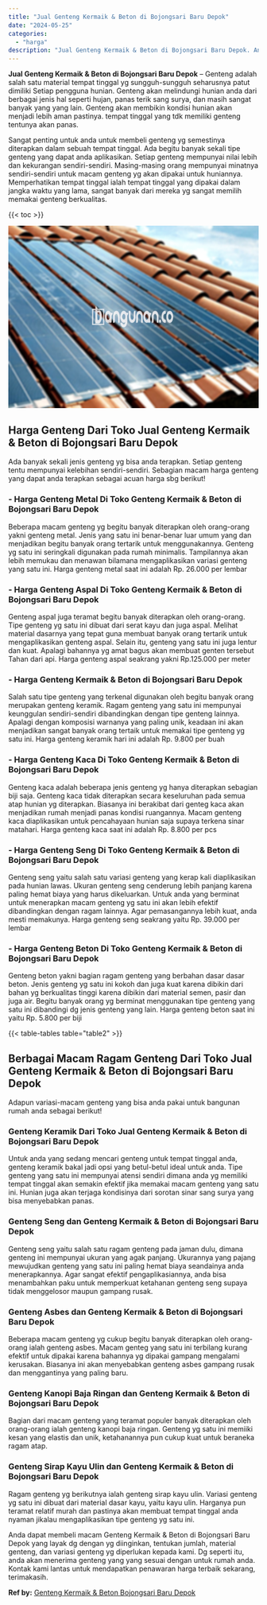 ```yaml
---
title: "Jual Genteng Kermaik & Beton di Bojongsari Baru Depok"
date: "2024-05-25"
categories: 
  - "harga"
description: "Jual Genteng Kermaik & Beton di Bojongsari Baru Depok. Anda dapat membeli macam Genteng Kermaik & Beton di Bojongsari Baru Depok yang layak dg dengan yg diin..."
---
```


**Jual Genteng Kermaik & Beton di Bojongsari Baru Depok** – Genteng adalah salah satu material tempat tinggal yg sungguh-sungguh seharusnya patut dimiliki Setiap pengguna hunian. Genteng akan melindungi hunian anda dari berbagai jenis hal seperti hujan, panas terik sang surya, dan masih sangat banyak yang yang lain. Genteng akan membikin kondisi hunian akan menjadi lebih aman pastinya. tempat tinggal yang tdk memiliki genteng tentunya akan panas.

Sangat penting untuk anda untuk membeli genteng yg semestinya diterapkan dalam sebuah tempat tinggal. Ada begitu banyak sekali tipe genteng yang dapat anda aplikasikan. Setiap genteng mempunyai nilai lebih dan kekurangan sendiri-sendiri. Masing-masing orang mempunyai minatnya sendiri-sendiri untuk macam genteng yg akan dipakai untuk huniannya. Memperhatikan tempat tinggal ialah tempat tinggal yang dipakai dalam jangka waktu yang lama, sangat banyak dari mereka yg sangat memilih memakai genteng berkualitas.

{{< toc >}}

![Jual Genteng Kermaik & Beton di Bojongsari Baru Depok](/images/genteng-minimalis-murah02.png)

## Harga Genteng Dari Toko Jual Genteng Kermaik & Beton di Bojongsari Baru Depok

Ada banyak sekali jenis genteng yg bisa anda terapkan. Setiap genteng tentu mempunyai kelebihan sendiri-sendiri. Sebagian macam harga genteng yang dapat anda terapkan sebagai acuan harga sbg berikut!

### \- Harga Genteng Metal Di Toko Genteng Kermaik & Beton di Bojongsari Baru Depok

Beberapa macam genteng yg begitu banyak diterapkan oleh orang-orang yakni genteng metal. Jenis yang satu ini benar-benar luar umum yang dan menjadikan begitu banyak orang tertarik untuk menggunakannya. Genteng yg satu ini seringkali digunakan pada rumah minimalis. Tampilannya akan lebih memukau dan menawan bilamana mengaplikasikan variasi genteng yang satu ini. Harga genteng metal saat ini adalah Rp. 26.000 per lembar

### \- Harga Genteng Aspal Di Toko Genteng Kermaik & Beton di Bojongsari Baru Depok

Genteng aspal juga teramat begitu banyak diterapkan oleh orang-orang. Tipe genteng yg satu ini dibuat dari serat kayu dan juga aspal. Melihat material dasarnya yang tepat guna membuat banyak orang tertarik untuk mengaplikasikan genteng aspal. Selain itu, genteng yang satu ini juga lentur dan kuat. Apalagi bahannya yg amat bagus akan membuat genten tersebut Tahan dari api. Harga genteng aspal seakrang yakni Rp.125.000 per meter

### \- Harga Genteng Kermaik & Beton di Bojongsari Baru Depok

Salah satu tipe genteng yang terkenal digunakan oleh begitu banyak orang merupakan genteng keramik. Ragam genteng yang satu ini mempunyai keunggulan sendiri-sendiri dibandingkan dengan tipe genteng lainnya. Apalagi dengan komposisi warnanya yang paling unik, keadaan ini akan menjadikan sangat banyak orang tertaik untuk memakai tipe genteng yg satu ini. Harga genteng keramik hari ini adalah Rp. 9.800 per buah

### \- Harga Genteng Kaca Di Toko Genteng Kermaik & Beton di Bojongsari Baru Depok

Genteng kaca adalah beberapa jenis genteng yg hanya diterapkan sebagian biji saja. Genteng kaca tidak diterapkan secara keseluruhan pada semua atap hunian yg diterapkan. Biasanya ini berakibat dari genteg kaca akan menjadikan rumah menjadi panas kondisi ruangannya. Macam genteng kaca diaplikasikan untuk pencahayaan hunian saja supaya terkena sinar matahari. Harga genteng kaca saat ini adalah Rp. 8.800 per pcs

### \- Harga Genteng Seng Di Toko Genteng Kermaik & Beton di Bojongsari Baru Depok

Genteng seng yaitu salah satu variasi genteng yang kerap kali diaplikasikan pada hunian lawas. Ukuran genteng seng cenderung lebih panjang karena paling hemat biaya yang harus dikeluarkan. Untuk anda yang berminat untuk menerapkan macam genteng yg satu ini akan lebih efektif dibandingkan dengan ragam lainnya. Agar pemasangannya lebih kuat, anda mesti memakunya. Harga genteng seng seakrang yaitu Rp. 39.000 per lembar

### \- Harga Genteng Beton Di Toko Genteng Kermaik & Beton di Bojongsari Baru Depok

Genteng beton yakni bagian ragam genteng yang berbahan dasar dasar beton. Jenis genteng yg satu ini kokoh dan juga kuat karena dibikin dari bahan yg berkualitas tinggi karena dibikin dari material semen, pasir dan juga air. Begitu banyak orang yg berminat menggunakan tipe genteng yang satu ini dibandingi dg jenis genteng yang lain. Harga genteng beton saat ini yaitu Rp. 5.800 per biji

{{< table-tables table="table2" >}}

## Berbagai Macam Ragam Genteng Dari Toko Jual Genteng Kermaik & Beton di Bojongsari Baru Depok

Adapun variasi-macam genteng yang bisa anda pakai untuk bangunan rumah anda sebagai berikut!

### Genteng Keramik Dari Toko Jual Genteng Kermaik & Beton di Bojongsari Baru Depok

Untuk anda yang sedang mencari genteng untuk tempat tinggal anda, genteng keramik bakal jadi opsi yang betul-betul ideal untuk anda. Tipe genteng yang satu ini mempunyai atensi sendiri dimana anda yg memiliki tempat tinggal akan semakin efektif jika memakai macam genteng yang satu ini. Hunian juga akan terjaga kondisinya dari sorotan sinar sang surya yang bisa menyebabkan panas.

### Genteng Seng dan Genteng Kermaik & Beton di Bojongsari Baru Depok

Genteng seng yaitu salah satu ragam genteng pada jaman dulu, dimana genteng ini mempunyai ukuran yang agak panjang. Ukurannya yang pajang mewujudkan genteng yang satu ini paling hemat biaya seandainya anda menerapkannya. Agar sangat efektif pengaplikasiannya, anda bisa menambahkan paku untuk memperkuat ketahanan genteng seng supaya tidak menggelosor maupun gampang rusak.

### Genteng Asbes dan Genteng Kermaik & Beton di Bojongsari Baru Depok

Beberapa macam genteng yg cukup begitu banyak diterapkan oleh orang-orang ialah genteng asbes. Macam genteg yang satu ini terbilang kurang efektif untuk dipakai karena bahannya yg dipakai gampang mengalami kerusakan. Biasanya ini akan menyebabkan genteng asbes gampang rusak dan menggantinya yang paling baru.

### Genteng Kanopi Baja Ringan dan Genteng Kermaik & Beton di Bojongsari Baru Depok

Bagian dari macam genteng yang teramat populer banyak diterapkan oleh orang-orang ialah genteng kanopi baja ringan. Genteng yg satu ini memiiki kesan yang elastis dan unik, ketahanannya pun cukup kuat untuk beraneka ragam atap.

### Genteng Sirap Kayu Ulin dan Genteng Kermaik & Beton di Bojongsari Baru Depok

Ragam genteng yg berikutnya ialah genteng sirap kayu ulin. Variasi genteng yg satu ini dibuat dari material dasar kayu, yaitu kayu ulin. Harganya pun teramat relatif murah dan pastinya akan membuat tempat tinggal anda nyaman jikalau mengaplikasikan tipe genteng yg satu ini.

Anda dapat membeli macam Genteng Kermaik & Beton di Bojongsari Baru Depok yang layak dg dengan yg diinginkan, tentukan jumlah, material genteng, dan variasi genteng yg diperlukan kepada kami. Dg seperti itu, anda akan menerima genteng yang yang sesuai dengan untuk rumah anda. Kontak kami lantas untuk mendapatkan penawaran harga terbaik sekarang, terimakasih.

**Ref by:**  [Genteng Kermaik & Beton  Bojongsari Baru Depok](https://id.wikipedia.org/wiki/Genteng)
